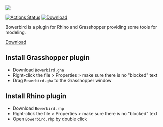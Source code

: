 ![](https://raw.githubusercontent.com/oberbichler/Bowerbird2/master/docs/bowerbird_logo.svg?sanitize=true)

[![Actions Status](https://github.com/oberbichler/Bowerbird/workflows/CI/badge.svg?branch=master)](https://github.com/oberbichler/Bowerbird/actions) [![Download](https://img.shields.io/github/downloads/oberbichler/Bowerbird/total.svg)](https://github.com/oberbichler/Bowerbird/releases/latest)

Bowerbird is a plugin for Rhino and Grasshopper providing some tools for modeling.

[Download](https://github.com/oberbichler/Bowerbird/releases/latest)

## Install Grasshopper plugin

* Download `Bowerbird.gha`
* Right-click the file > Properties > make sure there is no "blocked" text
* Drag `Bowerbird.gha` to the Grasshopper window


## Install Rhino plugin

* Download `Bowerbird.rhp`
* Right-click the file > Properties > make sure there is no "blocked" text
* Open `Bowerbird.rhp` by double click
